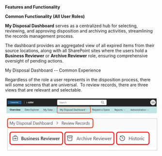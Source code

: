 **Features and Functionality**

**Common Functionality (All User Roles)**

**My Disposal Dashboard** serves as a centralized hub for selecting,
reviewing, and approving disposition and archiving activities,
streamlining the records management process. 

The dashboard provides an aggregated view of all expired items from
their source locations, along with all SharePoint sites where the users
hold a **Business Reviewer** or **Archive Reviewer** role, ensuring
comprehensive oversight of pending actions.

My Disposal Dashboard -- Common Experience

Regardless of the role a user represents in the disposition process,
there will some screens that are universal.  To review records, there
are three views that are relevant and selectable.

<p align="center">
  <img src="UserManualImages/Picture1.png" alt="WorkFlow">
  <img src="UserManualImages/Picture2.png" alt="WorkFlow">
  </p>